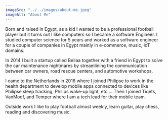 ```yaml
---
imageSrc: "../../images/about-me.jpeg"
imageAlt: "About Me"
---
```


Born and raised in Egypt, as a kid I wanted to be a professional football player but it turns out I like computers so I became a software Engineer. I studied computer science for 5 years and worked as a software engineer for a couple of companies in Egypt mainly in e-commerce, music, IoT domains. 

In 2014 I built a startup called Beliaa together with a friend in Egypt to solve the car maintenance nightmares by streamlining the communication between car owners, road rescue centers, and automotive workshops.

 I came to the Netherlands in 2016 where I joined Philipse to work in the health department to develop mobile apps connected to devices like Philipse sleep tracking, Philips wake-up light, etc …
Then I joined Tiqets, VanMoof, and Temper where I am a tech lead for their mobile team. 

Outside work I like to play football almost weekly, learn guitar, play chess, reading and discovering music.
